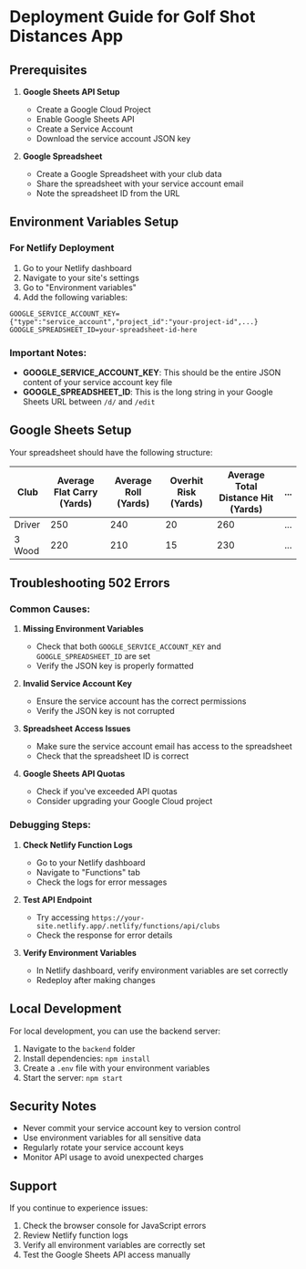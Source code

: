 # Deployment Guide for Golf Shot Distances App

## Prerequisites

1. **Google Sheets API Setup**
   - Create a Google Cloud Project
   - Enable Google Sheets API
   - Create a Service Account
   - Download the service account JSON key

2. **Google Spreadsheet**
   - Create a Google Spreadsheet with your club data
   - Share the spreadsheet with your service account email
   - Note the spreadsheet ID from the URL

## Environment Variables Setup

### For Netlify Deployment

1. Go to your Netlify dashboard
2. Navigate to your site's settings
3. Go to "Environment variables"
4. Add the following variables:

```
GOOGLE_SERVICE_ACCOUNT_KEY={"type":"service_account","project_id":"your-project-id",...}
GOOGLE_SPREADSHEET_ID=your-spreadsheet-id-here
```

### Important Notes:

- **GOOGLE_SERVICE_ACCOUNT_KEY**: This should be the entire JSON content of your service account key file
- **GOOGLE_SPREADSHEET_ID**: This is the long string in your Google Sheets URL between `/d/` and `/edit`

## Google Sheets Setup

Your spreadsheet should have the following structure:

| Club | Average Flat Carry (Yards) | Average Roll (Yards) | Overhit Risk (Yards) | Average Total Distance Hit (Yards) | ... |
|------|---------------------------|---------------|---------------------|-----------------------------------|-----|
| Driver | 250 | 240 | 20 | 260 | ... |
| 3 Wood | 220 | 210 | 15 | 230 | ... |

## Troubleshooting 502 Errors

### Common Causes:

1. **Missing Environment Variables**
   - Check that both `GOOGLE_SERVICE_ACCOUNT_KEY` and `GOOGLE_SPREADSHEET_ID` are set
   - Verify the JSON key is properly formatted

2. **Invalid Service Account Key**
   - Ensure the service account has the correct permissions
   - Verify the JSON key is not corrupted

3. **Spreadsheet Access Issues**
   - Make sure the service account email has access to the spreadsheet
   - Check that the spreadsheet ID is correct

4. **Google Sheets API Quotas**
   - Check if you've exceeded API quotas
   - Consider upgrading your Google Cloud project

### Debugging Steps:

1. **Check Netlify Function Logs**
   - Go to your Netlify dashboard
   - Navigate to "Functions" tab
   - Check the logs for error messages

2. **Test API Endpoint**
   - Try accessing `https://your-site.netlify.app/.netlify/functions/api/clubs`
   - Check the response for error details

3. **Verify Environment Variables**
   - In Netlify dashboard, verify environment variables are set correctly
   - Redeploy after making changes

## Local Development

For local development, you can use the backend server:

1. Navigate to the `backend` folder
2. Install dependencies: `npm install`
3. Create a `.env` file with your environment variables
4. Start the server: `npm start`

## Security Notes

- Never commit your service account key to version control
- Use environment variables for all sensitive data
- Regularly rotate your service account keys
- Monitor API usage to avoid unexpected charges

## Support

If you continue to experience issues:

1. Check the browser console for JavaScript errors
2. Review Netlify function logs
3. Verify all environment variables are correctly set
4. Test the Google Sheets API access manually 
